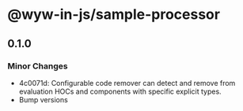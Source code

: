 # @wyw-in-js/sample-processor

## 0.1.0

### Minor Changes

- 4c0071d: Configurable code remover can detect and remove from evaluation HOCs and components with specific explicit types.
- Bump versions
